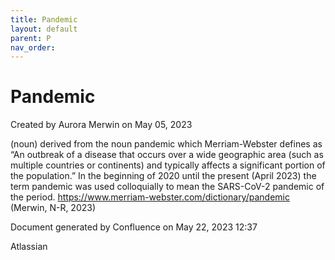 ```yaml
---
title: Pandemic
layout: default
parent: P
nav_order:
---
```


# Pandemic

Created by  Aurora Merwin on May 05, 2023

(noun) derived from the noun pandemic which Merriam-Webster defines as “An outbreak of a disease that occurs over a wide geographic area (such as multiple countries or continents) and typically affects a significant portion of the population.” In the beginning of 2020 until the present (April 2023) the term pandemic was used colloquially to mean the SARS-CoV-2 pandemic of the period. https://www.merriam-webster.com/dictionary/pandemic (Merwin, N-R, 2023)

Document generated by Confluence on May 22, 2023 12:37

Atlassian
